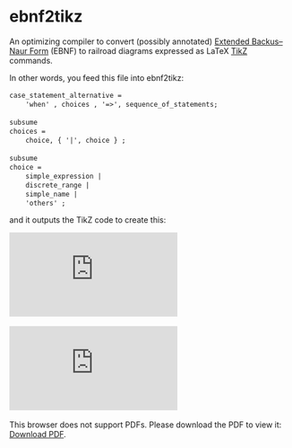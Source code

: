 # ebnf2tikz

An optimizing compiler to convert (possibly annotated) <a href=https://en.wikipedia.org/wiki/Extended_Backus%E2%80%93Naur_form>Extended Backus–Naur  Form</a> (EBNF) to railroad diagrams expressed as LaTeX <a href=https://en.wikipedia.org/wiki/PGF/TikZ> TikZ</a> commands.

In other words, you feed this file into ebnf2tikz:
```
case_statement_alternative =
    'when' , choices , '=>', sequence_of_statements;

subsume
choices =
    choice, { '|', choice } ;

subsume
choice =
    simple_expression |
    discrete_range |
    simple_name |
    'others' ;
```
and it outputs the TikZ code to create this:

![alt text](https://github.com/pyeatt/ebnf2tikz/blob/main/testdriver.crop.pdf?raw=true)

<object data="https://github.com/pyeatt/ebnf2tikz/blob/main/testdriver.crop.pdf" type="application/pdf" width="700px" height="700px">
    <embed src="https://github.com/pyeatt/ebnf2tikz/blob/main/testdriver.crop.pdf">
        <p>This browser does not support PDFs. Please download the PDF to view it: <a href="https://github.com/pyeatt/ebnf2tikz/blob/main/testdriver.crop.pdf">Download PDF</a>.</p>
    </embed>
</object>

